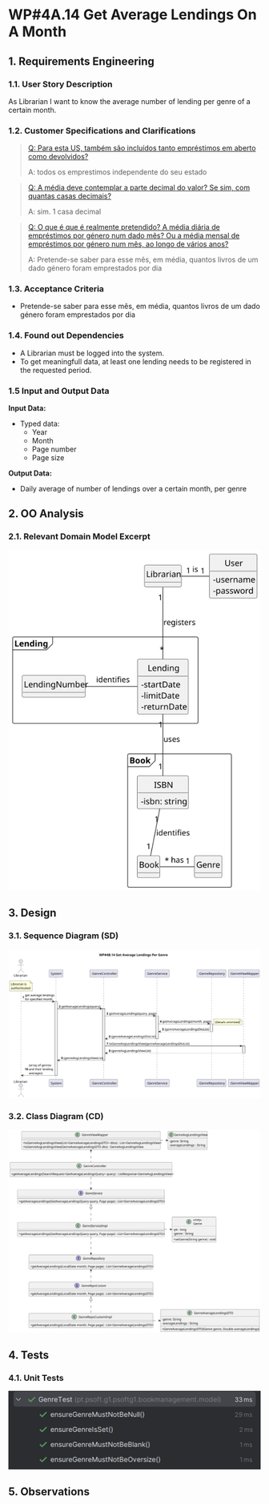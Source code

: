 # WP#4A.14 Get Average Lendings On A Month
## 1. Requirements Engineering
### 1.1. User Story Description

As Librarian I want to know the average number of lending per genre of a certain month.

### 1.2. Customer Specifications and Clarifications

>[Q: Para esta US, também são incluídos tanto empréstimos em aberto como devolvidos? ](https://moodle.isep.ipp.pt/mod/forum/discuss.php?d=29835#p37841)
>
>A: todos os emprestimos independente do seu estado

>[Q: A média deve contemplar a parte decimal do valor? Se sim, com quantas casas decimais? ](https://moodle.isep.ipp.pt/mod/forum/discuss.php?d=29835#p37841)
>
>A: sim. 1 casa decimal

>[Q:  O que é que é realmente pretendido? A média diária de empréstimos por género num dado mês? Ou a média mensal de empréstimos por género num mês, ao longo de vários anos? ](https://moodle.isep.ipp.pt/mod/forum/discuss.php?d=29835#p37857)
>
>A: Pretende-se saber para esse mês, em média, quantos livros de um dado género foram emprestados por dia


### 1.3. Acceptance Criteria
- Pretende-se saber para esse mês, em média, quantos livros de um dado género foram emprestados por dia

### 1.4. Found out Dependencies
- A Librarian must be logged into the system.
- To get meaningfull data, at least one lending needs to be registered in the requested period.

### 1.5 Input and Output Data

**Input Data:**

* Typed data:
  * Year
  * Month
  * Page number
  * Page size

**Output Data:**

* Daily average of number of lendings over a certain month, per genre

## 2. OO Analysis
### 2.1. Relevant Domain Model Excerpt

<img src="Ph2-14-GetAverageLendings-DM.svg" alt="Domain Model Excerpt">

## 3. Design
### 3.1. Sequence Diagram (SD)

<img src="Ph2-14-GetAverageLendings-SD.svg" alt="Sequence Diagram">

### 3.2. Class Diagram (CD)

<img src="Ph2-14-GetAverageLendings-CD.svg" alt="Class Diagram">

## 4. Tests
### 4.1. Unit Tests

<img src="Ph2-14-Tests.png" alt="Tests">

## 5. Observations

